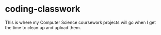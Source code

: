 # coding-classwork

This is where my Computer Science coursework projects will go when I get the time to clean up and upload them.
